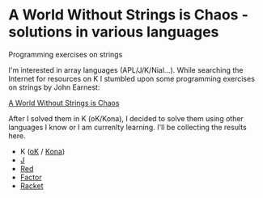 # A World Without Strings is Chaos - solutions in various languages
Programming exercises on strings

I'm interested in array languages (APL/J/K/Nial...). While searching the Internet for resources on K I stumbled upon some programming exercises on strings by John Earnest:

[A World Without Strings is Chaos](http://beyondloom.com/blog/strings.html)

After I solved them in K (oK/Kona), I decided to solve them using other languages I know or I am currenlty learning. I'll be collecting the results here.


* K ([oK](https://github.com/JohnEarnest/ok) / [Kona](https://github.com/kevinlawler/kona))
* [J](https://www.jsoftware.com/#/README)
* [Red](https://www.red-lang.org/)
* [Factor](https://factorcode.org/)
* [Racket](https://racket-lang.org/)
